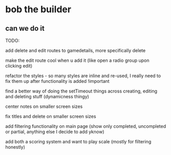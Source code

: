 # bob the builder

## can we do it

TODO:

add delete and edit routes to gamedetails, more specifically delete

make the edit route cool when u add it (like open a radio group upon clicking edit)

refactor the styles - so many styles are inline and re-used, I really need to fix them up after functionality is added !important

find a better way of doing the setTimeout things across creating, editing and deleting stuff (dynamicness thingy)

center notes on smaller screen sizes

fix titles and delete on smaller screen sizes

add filtering functionality on main page (show only completed, uncompleted or partial, anything else I decide to add yknow)

add both a scoring system and want to play scale (mostly for filtering honestly)
